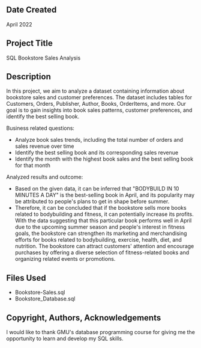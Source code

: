 ##  Date Created

April 2022

##  Project Title 

SQL Bookstore Sales Analysis

##  Description

In this project, we aim to analyze a dataset containing information about bookstore sales and customer preferences. The dataset includes tables for Customers, Orders, Publisher, Author, Books, OrderItems, and more. Our goal is to gain insights into book sales patterns, customer preferences, and identify the best selling book.

Business related questions:
* Analyze book sales trends, including the total number of orders and sales revenue over time
* Identify the best selling book and its corresponding sales revenue
* Identify the month with the highest book sales and the best selling book for that month

Analyzed results and outcome: 
* Based on the given data, it can be inferred that "BODYBUILD IN 10 MINUTES A DAY" is the best-selling book in April, and its popularity may be attributed to people's plans to get in shape before summer.
* Therefore, it can be concluded that if the bookstore sells more books related to bodybuilding and fitness, it can potentially increase its profits. With the data suggesting that this particular book performs well in April due to the upcoming summer season and people's interest in fitness goals, the bookstore can strengthen its marketing and merchandising efforts for books related to bodybuilding, exercise, health, diet, and nutrition. The bookstore can attract customers' attention and encourage purchases by offering a diverse selection of fitness-related books and organizing related events or promotions.

##  Files Used

* Bookstore-Sales.sql
* Bookstore_Database.sql

## Copyright, Authors, Acknowledgements

I would like to thank GMU's database programming course for giving me the opportunity to learn and develop my SQL skills.

